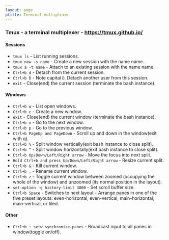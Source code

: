 ```yaml
---
layout: page
ptitle: Terminal multiplexer
---
```


### Tmux - a terminal multiplexer - https://tmux.github.io/

#### Sessions

- `tmux ls` - List running sessions.
- `tmux new -s name` - Create a new session with the name name.
- `tmux a -t name` - Attach to an existing session with the name name.
- `Ctrl+b d` - Detach from the current session.
- `Ctrl+b D` - Note capital `D`. Detach another user from this session.
- `exit` - Close(end) the current session (terminate the bash instance).

#### Windows

- `Ctrl+b w` - List open windows.
- `Ctrl+b c` - Create a new window.
- `exit` - Close(end) the current window (terminate the bash instance).
- `Ctrl+b n` - Go to the next window.
- `Ctrl+b p` - Go to the previous window.
- `Ctrl+b PageUp and PageDown` - Scroll up and down in the window(exit with q).
- `Ctrl+b %` - Split window vertically(exit bash instance to close split).
- `Ctrl+b “` - Split window horizontally(exit bash instance to close split).
- `Ctrl+b Up/Down/Left/Right arrow` - Move the focus into next split.
- `Hold Ctrl+b and press Up/Down/Left/Right arrow` - Resize current split.
- `Ctrl+b &` - Kill current window.
- `Ctrl+b ,` - Rename current window.
- `Ctrl+b z` - Toggle current window between zoomed (occupying the whole of the window) and unzoomed (its normal position in the layout).
- `set-option -g history-limit 3000` - Set scroll buffer size.
- `Ctrl+b Space` - Switches to next layout - Arrange panes in one of the five preset layouts: even-horizontal, even-vertical, main-horizontal, main-vertical, or tiled.

#### Other
- `Ctrl+b : setw synchronize-panes` - Broadcast input to all panes in window(toggle on/off).
